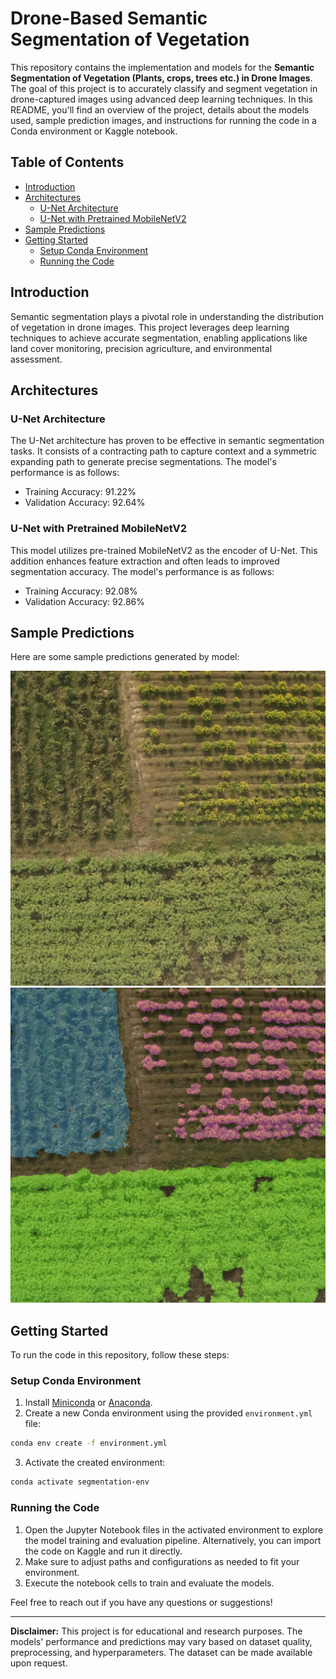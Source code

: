 


# Drone-Based Semantic Segmentation of Vegetation

This repository contains the implementation and models for the **Semantic Segmentation of Vegetation (Plants, crops, trees etc.) in Drone Images**. The goal of this project is to accurately classify and segment vegetation in drone-captured images using advanced deep learning techniques. In this README, you'll find an overview of the project, details about the models used, sample prediction images, and instructions for running the code in a Conda environment or Kaggle notebook.

## Table of Contents

- [Introduction](#introduction)
- [Architectures](#architectures)
  - [U-Net Architecture](#u-net-architecture)
  - [U-Net with Pretrained MobileNetV2](#u-net-with-pretrained-mobilenetv2)
- [Sample Predictions](#sample-predictions)
- [Getting Started](#getting-started)
  - [Setup Conda Environment](#setup-conda-environment)
  - [Running the Code](#running-the-code)

## Introduction

Semantic segmentation plays a pivotal role in understanding the distribution of vegetation in drone images. This project leverages deep learning techniques to achieve accurate segmentation, enabling applications like land cover monitoring, precision agriculture, and environmental assessment.

## Architectures

### U-Net Architecture

The U-Net architecture has proven to be effective in semantic segmentation tasks. It consists of a contracting path to capture context and a symmetric expanding path to generate precise segmentations. The model's performance is as follows:

- Training Accuracy: 91.22%
- Validation Accuracy: 92.64%

### U-Net with Pretrained MobileNetV2

This model utilizes pre-trained MobileNetV2 as the encoder of U-Net. This addition enhances feature extraction and often leads to improved segmentation accuracy. The model's performance is as follows:

- Training Accuracy: 92.08%
- Validation Accuracy: 92.86%

## Sample Predictions

Here are some sample predictions generated by model:

![Aerial Image](/prediction/image-1.JPG)
![Prediction](/prediction/prediction-1_drone-view.png)

## Getting Started

To run the code in this repository, follow these steps:

### Setup Conda Environment

1. Install [Miniconda](https://docs.conda.io/en/latest/miniconda.html) or [Anaconda](https://www.anaconda.com/products/distribution).
2. Create a new Conda environment using the provided `environment.yml` file:

```bash
conda env create -f environment.yml
```

3. Activate the created environment:

```bash
conda activate segmentation-env
```

### Running the Code

1. Open the Jupyter Notebook files in the activated environment to explore the model training and evaluation pipeline. Alternatively, you can import the code on Kaggle and run it directly.
2. Make sure to adjust paths and configurations as needed to fit your environment.
3. Execute the notebook cells to train and evaluate the models.

Feel free to reach out if you have any questions or suggestions!

---

**Disclaimer:** This project is for educational and research purposes. The models' performance and predictions may vary based on dataset quality, preprocessing, and hyperparameters. 
The dataset can be made available upon request.
